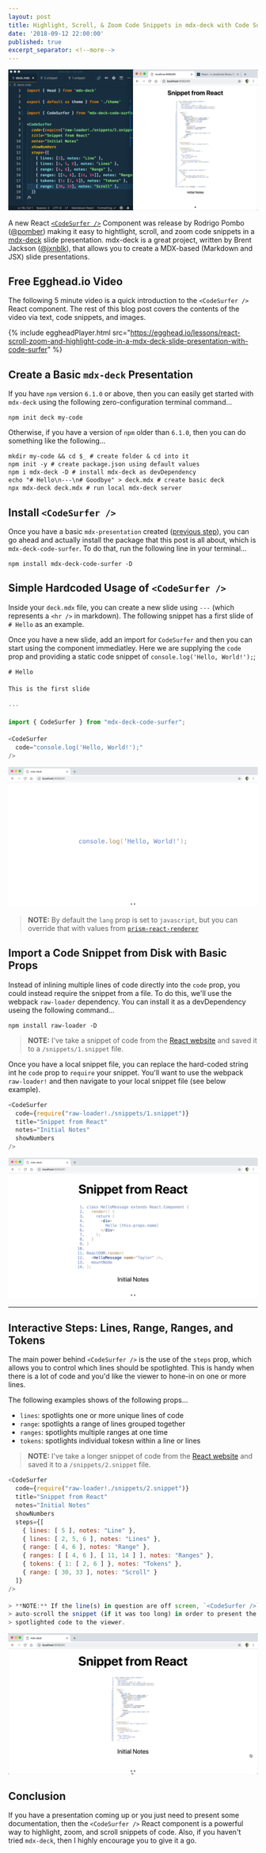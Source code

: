 ```yaml
---
layout: post
title: Highlight, Scroll, & Zoom Code Snippets in mdx-deck with Code Surfer <🏄/>
date: '2018-09-12 22:00:00'
published: true
excerpt_separator: <!--more-->
---
```


![](../assets/images/2018/Sep/code-surfer.gif)

A new React [`<CodeSurfer />`](https://github.com/pomber/code-surfer) Component was release by Rodrigo Pombo ([@pomber](https://twitter.com/pomber)) making it easy to hightlight, scroll, and zoom code snippets in a [mdx-deck](https://github.com/jxnblk/mdx-deck) slide presentation. mdx-deck is a great project, written by Brent Jackson ([@jxnblk](https://twitter.com/pomber)), that allows you to create a MDX-based (Markdown and JSX) slide presentations.

<!--more-->

## Free Egghead.io Video

The following 5 minute video is a quick introduction to the `<CodeSurfer />` React component. The rest of this blog post covers the contents of the video via text, code snippets, and images.

{% include eggheadPlayer.html src="https://egghead.io/lessons/react-scroll-zoom-and-highlight-code-in-a-mdx-deck-slide-presentation-with-code-surfer" %}

## Create a Basic `mdx-deck` Presentation

If you have `npm` version `6.1.0` or above, then you can easily get started with `mdx-deck` using the following zero-configuration terminal command...

```shell
npm init deck my-code
```

Otherwise, if you have a version of `npm` older than `6.1.0`, then you can do something like the following...

```shell
mkdir my-code && cd $_ # create folder & cd into it
npm init -y # create package.json using default values
npm i mdx-deck -D # install mdx-deck as devDependency
echo "# Hello\n---\n# Goodbye" > deck.mdx # create basic deck
npx mdx-deck deck.mdx # run local mdx-deck server
```

## Install `<CodeSurfer />`

Once you have a basic `mdx-presentation` created ([previous step](create-a-basic-mdx-deck-presentation)), you can go ahead and actually install the package that this post is all about, which is `mdx-deck-code-surfer`. To do that, run the following line in your terminal...

```shell
npm install mdx-deck-code-surfer -D
```

## Simple Hardcoded Usage of `<CodeSurfer />`

Inside your `deck.mdx` file, you can create a new slide using `---` (which represents a `<hr />` in markdown). The following snippet has a first slide of `# Hello` as an example.

Once you have a new slide, add an import for `CodeSurfer` and then you can start using the component immediatley. Here we are supplying the `code` prop and providing a static code snippet of `console.log('Hello, World!');`;

```javascript
# Hello

This is the first slide

---

import { CodeSurfer } from "mdx-deck-code-surfer";

<CodeSurfer
  code="console.log('Hello, World!');"
/>
```

![](../assets/images/2018/Sep/code-surfer-1.png)

> **NOTE:** By default the `lang` prop is set to `javascript`, but you can override that
> with values from [`prism-react-renderer`](https://github.com/FormidableLabs/prism-react-renderer/blob/master/src/vendor/prism/includeLangs.js)

## Import a Code Snippet from Disk with Basic Props

Instead of inlining multiple lines of code directly into the `code` prop, you
could instead require the snippet from a file. To do this, we'll use the webpack
`raw-loader` dependency. You can install it as a devDependency useing the
following command...

```shell
npm install raw-loader -D
```

> **NOTE:** I've take a snippet of code from the [React website](https://reactjs.org/tutorial/tutorial.html) and saved it to a
`/snippets/1.snippet` file.

Once you have a local snippet file, you can replace the hard-coded string int he
`code` prop to `require` your snippet. You'll want to use the webpack `raw-loader!` and then navigate to your local snippet file (see below example).

```javascript
<CodeSurfer
  code={require("raw-loader!./snippets/1.snippet")}
  title="Snippet from React"
  notes="Initial Notes"
  showNumbers
/>
```

![](../assets/images/2018/Sep/code-surfer-2.png)

----

## Interactive Steps: Lines, Range, Ranges, and Tokens

The main power behind `<CodeSurfer />` is the use of the `steps` prop, which
allows you to control which lines should be spotlighted. This
is handy when there is a lot of code and you'd like the viewer to hone-in on one
or more lines.

The following examples shows of the following props...

* `lines`: spotlights one or more unique lines of code
* `range`: spotlights a range of lines grouped together
* `ranges`: spotlights multiple ranges at one time
* `tokens`: spotlights individual tokesn within a line or lines

> **NOTE:** I've take a longer snippet of code from the [React website](https://reactjs.org/tutorial/tutorial.html) and saved it to a
`/snippets/2.snippet` file.

```javascript
<CodeSurfer
  code={require("raw-loader!./snippets/2.snippet")}
  title="Snippet from React"
  notes="Initial Notes"
  showNumbers
  steps={[
    { lines: [ 5 ], notes: "Line" },
    { lines: [ 2, 5, 6 ], notes: "Lines" },
    { range: [ 4, 6 ], notes: "Range" },
    { ranges: [ [ 4, 6 ], [ 11, 14 ] ], notes: "Ranges" },
    { tokens: { 1: [ 2, 6 ] }, notes: "Tokens" },
    { range: [ 30, 33 ], notes: "Scroll" }
  ]}
/>

> **NOTE:** If the line(s) in question are off screen, `<CodeSurfer />` will
> auto-scroll the snippet (if it was too long) in order to present the
> spotlighted code to the viewer.
```

![](../assets/images/2018/Sep/code-surfer-browser.gif)

## Conclusion

If you have a presentation coming up or you just need to present some documentation, then the `<CodeSurfer />` React component is a powerful way to highlight, zoom, and scroll snippets of code. Also, if you haven't tried `mdx-deck`, then I highly encourage you to give it a go.

